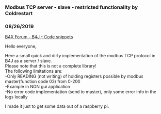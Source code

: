 ### Modbus TCP server - slave - restricted functionality by Coldrestart
### 08/26/2019
[B4X Forum - B4J - Code snippets](https://www.b4x.com/android/forum/threads/109031/)

Hello everyone,  
  
Here a small quick and dirty implementation of the modbus TCP protocol in B4J as a server / slave.  
Please note that this is not a complete library!  
The following limitations are:  
-Only READING (not writing) of holding registers possible by modbus master(function code 03) from 0-200  
-Example in NON gui application  
-No error code implementation (send to master), only some error info in the logs locally  
  
I made it just to get some data out of a raspberry pi.